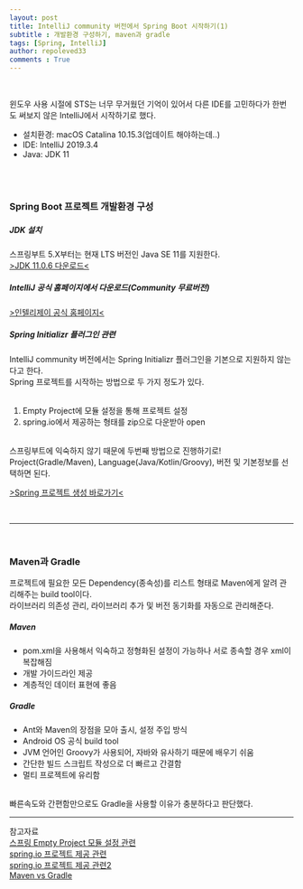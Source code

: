 ```yaml
---
layout: post
title: IntelliJ community 버전에서 Spring Boot 시작하기(1)
subtitle : 개발환경 구성하기, maven과 gradle
tags: [Spring, IntelliJ]
author: repoleved33
comments : True
---
```





<br>

윈도우 사용 시절에 STS는 너무 무거웠던 기억이 있어서 다른 IDE를 고민하다가 한번도 써보지 않은 IntelliJ에서 시작하기로 했다. 
<br>
- 설치환경: macOS Catalina 10.15.3(업데이트 해야하는데..)
- IDE: IntelliJ 2019.3.4
- Java: JDK 11
<br>
<br>

### Spring Boot 프로젝트 개발환경 구성
##### JDK 설치   
스프링부트 5.X부터는 현재 LTS 버전인 Java SE 11를 지원한다.   
[>JDK 11.0.6 다운로드<](https://www.oracle.com/java/technologies/javase-jdk11-downloads.html)   

##### IntelliJ 공식 홈페이지에서 다운로드(Community 무료버전)   
[>인텔리제이 공식 홈페이지<](https://www.jetbrains.com/idea/)   

##### Spring Initializr 플러그인 관련   
IntelliJ community 버전에서는 Spring Initializr 플러그인을 기본으로 지원하지 않는다고 한다.   
Spring 프로젝트를 시작하는 방법으로 두 가지 정도가 있다.   
<br>
1. Empty Project에 모듈 설정을 통해 프로젝트 설정   
2. spring.io에서 제공하는 형태를 zip으로 다운받아 open   

<br>
스프링부트에 익숙하지 않기 때문에 두번째 방법으로 진행하기로!   
Project(Gradle/Maven), Language(Java/Kotlin/Groovy), 버전 및 기본정보를 선택하면 된다.   

[>Spring 프로젝트 생성 바로가기<](https://start.spring.io/#!type=gradle-project)   

<br>

* * *

<br>

### Maven과 Gradle
프로젝트에 필요한 모든 Dependency(종속성)를 리스트 형태로 Maven에게 알려 관리해주는 build tool이다.   
라이브러리 의존성 관리, 라이브러리 추가 및 버전 동기화를 자동으로 관리해준다.

##### Maven
- pom.xml을 사용해서 익숙하고 정형화된 설정이 가능하나 서로 종속할 경우 xml이 복잡해짐
- 개발 가이드라인 제공
- 계층적인 데이터 표현에 좋음

##### Gradle
- Ant와 Maven의 장점을 모아 출시, 설정 주입 방식
- Android OS 공식 build tool
- JVM 언어인 Groovy가 사용되어, 자바와 유사하기 때문에 배우기 쉬움  
- 간단한 빌드 스크립트 작성으로 더 빠르고 간결함
- 멀티 프로젝트에 유리함   
<br>
빠른속도와 간편함만으로도 Gradle을 사용할 이유가 충분하다고 판단했다.
  

<br>

* * *
참고자료   
[스프링 Empty Project 모듈 설정 관련](https://www.bsidesoft.com/?p=6926)   
[spring.io 프로젝트 제공 관련](https://yuhe-dogspaw.tistory.com/m/198?category=319589)   
[spring.io 프로젝트 제공 관련2](https://steps-for-developer.tistory.com/entry/Intellij로-SpringBoot-게시판-만들기-1)   
[Maven vs Gradle](https://bkim.tistory.com/13)   




